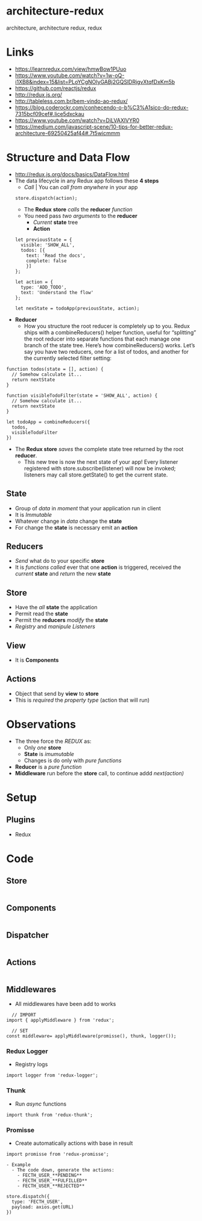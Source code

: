 # architecture-redux
architecture, architecture redux, redux

# Links
- https://learnredux.com/view/hmwBow1PUuo
- https://www.youtube.com/watch?v=1w-oQ-i1XB8&index=15&list=PLoYCgNOIyGABj2GQSlDRjgvXtqfDxKm5b
- https://github.com/reactjs/redux
- http://redux.js.org/
- http://tableless.com.br/bem-vindo-ao-redux/
- https://blog.coderockr.com/conhecendo-o-b%C3%A1sico-do-redux-7315bcf09cef#.lice5dxckau
- https://www.youtube.com/watch?v=DiLVAXlVYR0
- https://medium.com/javascript-scene/10-tips-for-better-redux-architecture-69250425af44#.7t5wicmmm



# Structure and Data Flow
- http://redux.js.org/docs/basics/DataFlow.html
- The data lifecycle in any Redux app follows these **4 steps**
   - _Call_ | You can _call from anywhere_ in your app
   ```
   store.dispatch(action);
   ```
   - The **Redux** **store** _calls_ the **reducer** _function_
    - You need pass _two_ _arguments_ to the **reducer**
      - _Current_ **state** tree
      - **Action**
   ```
   let previousState = {
     visible: 'SHOW_ALL',
     todos: [{
       text: 'Read the docs',
       complete: false
       }]
   };

   let action = {
     type: 'ADD_TODO',
     text: 'Understand the flow'
   };

   let nexState = todoApp(previousState, action);
   ```
- **Reducer**
  - How you structure the root reducer is completely up to you. Redux ships with a combineReducers() helper function, useful for “splitting” the root reducer into separate functions that each manage one branch of the state tree. Here’s how combineReducers() works. Let’s say you have two reducers, one for a list of todos, and another for the currently selected filter setting:
```
function todos(state = [], action) {
  // Somehow calculate it...
  return nextState
}

function visibleTodoFilter(state = 'SHOW_ALL', action) {
  // Somehow calculate it...
  return nextState
}

let todoApp = combineReducers({
  todos,
  visibleTodoFilter
})
```
- The **Redux store** _saves_ the complete state tree returned by the root **reducer**.
  - This new tree is now the next state of your app! Every listener registered with store.subscribe(listener) will now be invoked; listeners may call store.getState() to get the current state.


## State
- Group of _data_ in _moment_ that your application run in client
- It is _Immutable_
- Whatever change in _data_ change the **state**
- For change the **state** is necessary emit an **action**

## Reducers
- _Send_ what do to your specific **store**
- It is _functions called_ ever that one **action** is triggered, received the _current_ **state** and  _return_ the new **state**

## Store
- Have the _all_ **state** the application
- Permit read the **state**
- Permit the **reducers** _modify_ the **state**
- _Registry_ and _manipule_ _Listeners_

## View
- It is **Components**

## Actions
- Object that send by **view** to **store**
- This is _required_ the _property_ _type_ (action that will run)

# Observations
- The three force the _REDUX_ as:
  - Only _one_ **store**
  - **State** is _imumutable_
  - Changes is do only with _pure functions_
- **Reducer** is a _pure function_
- **Middleware** run before the **store** call, to continue addd _next(action)_


# Setup

## Plugins
- Redux

# Code
## Store
```
```

## Components
```
```

## Dispatcher
```
```

## Actions
```
```

## Middlewares
  - All middlewares have been add to works
  ```
    // IMPORT
  import { applyMiddleware } from 'redux';

    // SET
  const middleware= applyMiddleware(promisse(), thunk, logger());
  ```
### Redux Logger
  - Registry logs
```
import logger from 'redux-logger';
```
### Thunk
  - Run _async_ functions
```
import thunk from 'redux-thunk';
```
### Promisse
  - Create automatically actions with base in result
```
import promisse from 'redux-promisse';
```    
    - Example
      - The code down, generate the actions:
        - FECTH_USER_**PENDING**
        - FECTH_USER_**FULFILLED**
        - FECTH_USER_**REJECTED**
```
store.dispatch({
  type: 'FECTH_USER',
  payload: axios.get(URL)
})
```
